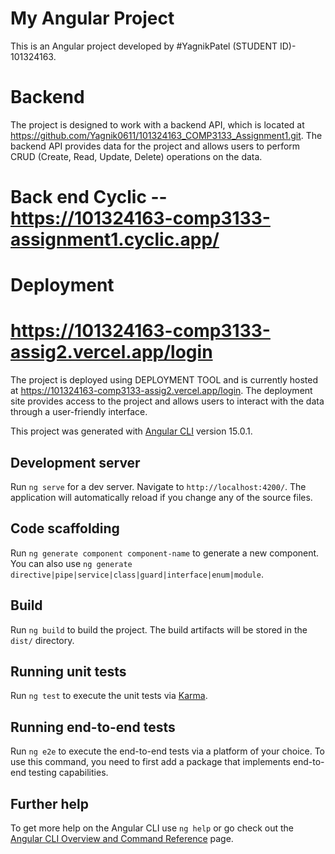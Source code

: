 # My Angular Project
This is an Angular project developed by #YagnikPatel (STUDENT ID)- 101324163.

# Backend
The project is designed to work with a backend API, which is located at https://github.com/Yagnik0611/101324163_COMP3133_Assignment1.git. The backend API provides data for the project and allows users to perform CRUD (Create, Read, Update, Delete) operations on the data.
#  Back end Cyclic -- https://101324163-comp3133-assignment1.cyclic.app/

 # Deployment
 # https://101324163-comp3133-assig2.vercel.app/login
The project is deployed using DEPLOYMENT TOOL and is currently hosted at https://101324163-comp3133-assig2.vercel.app/login. The deployment site provides access to the project and allows users to interact with the data through a user-friendly interface.



This project was generated with [Angular CLI](https://github.com/angular/angular-cli) version 15.0.1.

## Development server

Run `ng serve` for a dev server. Navigate to `http://localhost:4200/`. The application will automatically reload if you change any of the source files.

## Code scaffolding

Run `ng generate component component-name` to generate a new component. You can also use `ng generate directive|pipe|service|class|guard|interface|enum|module`.

## Build

Run `ng build` to build the project. The build artifacts will be stored in the `dist/` directory.

## Running unit tests

Run `ng test` to execute the unit tests via [Karma](https://karma-runner.github.io).

## Running end-to-end tests

Run `ng e2e` to execute the end-to-end tests via a platform of your choice. To use this command, you need to first add a package that implements end-to-end testing capabilities.

## Further help

To get more help on the Angular CLI use `ng help` or go check out the [Angular CLI Overview and Command Reference](https://angular.io/cli) page.
